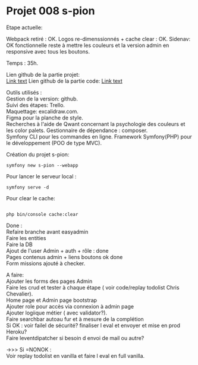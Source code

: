 # Projet 008 s-pion

Etape actuelle:

Webpack retiré : OK.
Logos re-dimenssionnés + cache clear : OK.
Sidenav: OK fonctionnelle reste à mettre les couleurs et la version admin en responsive avec tous les boutons.

Temps : 35h.

Lien github de la partie projet:  
[Link text](https://github.com/Tom60340/008)
Lien github de la partie code:
[Link text](https://github.com/Tom60340/008-code)

Outils utilisés :  
Gestion de la version: github.  
Suivi des étapes: Trello.  
Maquettage: excalidraw.com.  
Figma pour la planche de style.  
Recherches à l'aide de Qwant concernant la psychologie des couleurs et les color palets.
Gestionnaire de dépendance : composer.  
Symfony CLI pour les commandes en ligne.
Framework Symfony(PHP) pour le développement (POO de type MVC).

Création du projet s-pion:

```
symfony new s-pion --webapp
```

Pour lancer le serveur local :

```
symfony serve -d
```

Pour clear le cache:

```

php bin/console cache:clear
```

Done :  
Refaire branche avant easyadmin   
Faire les entities  
Faire la DB  
Ajout de l'user Admin + auth + rôle : done  
Pages contenus admin + liens boutons ok done  
Form missions ajouté à checker.

A faire:  
Ajouter les forms des pages Admin  
Faire les crud et tester à chaque étape ( voir code/replay todolist Chris Chevalier).  
Home page et Admin page bootstrap  
Ajouter role pour accès via connexion à admin page  
Ajouter logiique métier ( avec validator?).  
Faire searchbar autoau fur et à mesure de la complétion  
  Si OK : voir failel de sécurité? finaliser l eval et envoyer et mise en prod Heroku?  
     Faire leventdipatcher si besoin d envoi de mail ou autre?  

->>> Si =NONOK :  
Voir replay todolist en vanilla et faire l eval en full vanilla.  
